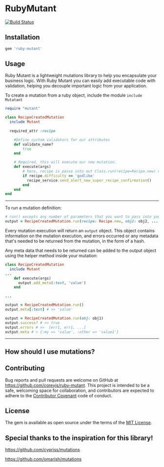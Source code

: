 # RubyMutant
[![Build Status](https://travis-ci.org/coreyjs/ruby-mutant.svg?branch=master)](https://travis-ci.org/coreyjs/ruby-mutant)



## Installation


```ruby
gem 'ruby-mutant'
```


## Usage

Ruby Mutant is a lightweight mutations library to help you encapsulate your business logic.  With Ruby Mutant you can easily add executable code with validation, helping you decouple important logic from your application.

To create a mutation from a ruby object, include the module `include Mutatant`  


```ruby
require "mutant"

class RecipeCreatedMutation
  include Mutant
  
  required_attr :recipe

    #Define custom validators for our attributes
    def validate_name?
        true
    end

    # Required, this will execute our new mutation.
    def execute(args)
        # here, recipe is passe into out Class.run(recipe=Recipe.new) method
        if recipe.difficulty == 'godlike'
          recipe_service.send_alert_new_super_recipe_confirmation()
        end 
    end
end
```

---
To run a mutation definition:
```ruby
# run() excepts any number of parameters that you want to pass into your mutation
output = RecipeCreatedMutation.run(recipe: Recipe.new, obj2: obj2, ....)
```

Every mutation execution will return an `output` object.  This object contains information on the
mutation execution, and errors occurred or any metadata that's needed to be returned from the mutation, 
in the form of a hash.

Any meta data that needs to be returned can be added to the output object using the
helper method inside your mutation:

```ruby
class RecipeCreatedMutation
  include Mutant
...
    def execute(args)
      output.add_meta(:test, 'value')
    end

...

output = RecipeCreatedMutation.run()
output.meta[:test] # >> 'value'

```

```ruby
output = RecipeCreatedMutation.run(obj: obj1)
output.success? # >> true
output.errors # >>  [err1, err1, ...]
output.meta # > {:my => 'value', :other => 'value1'}
```


---
## How should I use mutations?


## Contributing

Bug reports and pull requests are welcome on GitHub at https://github.com/coreyjs/ruby-mutant. This project is intended to be a safe, welcoming space for collaboration, and contributors are expected to adhere to the [Contributor Covenant](http://contributor-covenant.org) code of conduct.

## License

The gem is available as open source under the terms of the [MIT License](https://opensource.org/licenses/MIT).


## Special thanks to the inspiration for this library!

https://github.com/cypriss/mutations

https://github.com/omarish/mutations


